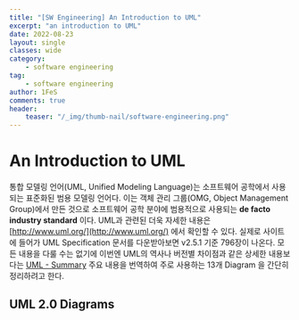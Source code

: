 ```yaml
---
title: "[SW Engineering] An Introduction to UML"
excerpt: "an introduction to UML"
date: 2022-08-23
layout: single
classes: wide
category:
    - software engineering
tag:
    - software engineering
author: 1FeS
comments: true
header:
    teaser: "/_img/thumb-nail/software-engineering.png"
---
```


# An Introduction to UML

통합 모델링 언어(UML, Unified Modeling Language)는 소프트웨어 공학에서 사용되는 표준화된 범용 모델링 언어다. 이는 객체 관리 그룹(OMG, Object Management Group)에서 만든 것으로 소프트웨어 공학 분야에 범용적으로 사용되는 **de facto industry standard** 이다. UML과 관련된 더욱 자세한 내용은 [http://www.uml.org/](http://www.uml.org/) 에서 확인할 수 있다. 실제로 사이트에 들어가 UML Specification 문서를 다운받아보면 v2.5.1 기준 796장이 나온다. 모든 내용을 다룰 수는 없기에 이번엔 UML의 역사나 버전별 차이점과 같은 상세한 내용보다는 [UML - Summary](https://www.tutorialspoint.com/uml/uml_quick_guide.htm) 주요 내용을 번역하여 주로 사용하는 13개 Diagram 을 간단히 정리하려고 한다.

## UML 2.0 Diagrams

